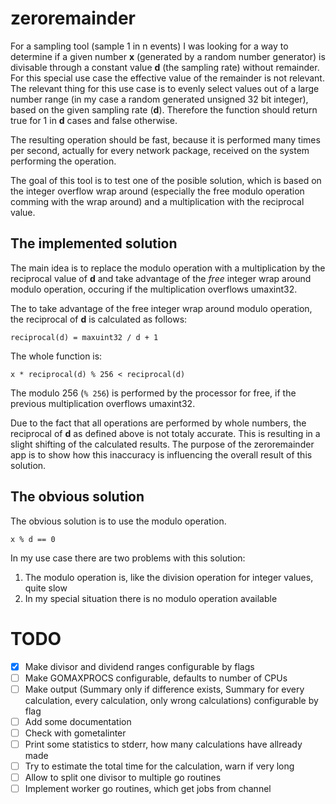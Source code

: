 # zeroremainder

For a sampling tool (sample 1 in n events) I was looking for a way to determine if a given number **x** (generated by a random number generator) is divisable through a constant value **d** (the sampling rate) without remainder. For this special use case the effective value of the remainder is not relevant. The relevant thing for this use case is to evenly select values out of a large number range (in my case a random generated unsigned 32 bit integer), based on the given sampling rate (**d**). Therefore the function should return true for 1 in **d** cases and false otherwise.

The resulting operation should be fast, because it is performed many times per second, actually for every network package, received on the system performing the operation.

The goal of this tool is to test one of the posible solution, which is based on the integer overflow wrap around (especially the free modulo operation comming with the wrap around) and a multiplication with the reciprocal value.

## The implemented solution

The main idea is to replace the modulo operation with a multiplication by the reciprocal value of **d** and take advantage of the *free* integer wrap around modulo operation, occuring if the multiplication overflows umaxint32.

The to take advantage of the free integer wrap around modulo operation, the reciprocal of **d** is calculated as follows:

`reciprocal(d) = maxuint32 / d + 1`

The whole function is:

`x * reciprocal(d) % 256 < reciprocal(d)`

The modulo 256 (`% 256`) is performed by the processor for free, if the previous multiplication overflows umaxint32.

Due to the fact that all operations are performed by whole numbers, the reciprocal of **d** as defined above is not totaly accurate. This is resulting in a slight shifting of the calculated results. The purpose of the zeroremainder app is to show how this inaccuracy is influencing the overall result of this solution.

## The obvious solution

The obvious solution is to use the modulo operation.

`x % d == 0`

In my use case there are two problems with this solution:

1. The modulo operation is, like the division operation for integer values, quite slow
2. In my special situation there is no modulo operation available

# TODO

- [x] Make divisor and dividend ranges configurable by flags
- [ ] Make GOMAXPROCS configurable, defaults to number of CPUs
- [ ] Make output (Summary only if difference exists, Summary for every calculation, every calculation, only wrong calculations) configurable by flag
- [ ] Add some documentation
- [ ] Check with gometalinter
- [ ] Print some statistics to stderr, how many calculations have allready made
- [ ] Try to estimate the total time for the calculation, warn if very long
- [ ] Allow to split one divisor to multiple go routines
- [ ] Implement worker go routines, which get jobs from channel